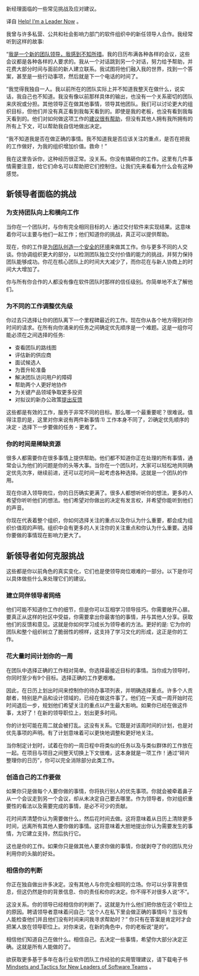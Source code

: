 <!--
# 救命！我现在是领导了
https://cdn.thenewstack.io/media/2023/11/df7c65b0-panic-1024x768.jpg
Image from Pixabay
-->

新经理面临的一些常见挑战及应对建议。

译自 [Help! I’m a Leader Now](https://thenewstack.io/help-im-a-leader-now/) 。

我曾与许多私营、公共和社会影响力部门的软件组织中的新任领导人合作。我经常听到这样的故事:

“[我是一个新的团队领导，我感到不知所措](https://thenewstack.io/entrepreneurship-for-engineers-how-to-grow-into-leadership/)。我的日历布满各种各样的会议，这些会议都是各种各样的人要求的。我从一个对话跳到另一个对话，努力给予帮助，并花费大部分时间与面前的新人建立联系。我试图将他们融入我的世界，找到一个答案，甚至是一些行动事项，然后就是下一个电话的时间了。

“我觉得我独自一人。我以前所在的团队实际上并不知道我整天在做什么，说实话，我自己也不知道。我没有像以前那样具体的输出，也没有一个关系密切的团队来庆祝或分担。其他领导正在做其他事情，领导其他团队。我们可以讨论更大的组织目标，但他们并没有真正看到我每天看到的。即使是我的老板，也没有看到我每天看到的。他们对如何做这项工作的[建议很有帮助](https://thenewstack.io/google-cloud-engineer-kathryn-s-mckinley-on-leadership-mentoring-garbage-collection-and-rust/)，但没有其他人拥有我所拥有的所有上下文，可以帮助我自信地做出决定。

“我不知道我是否在做正确的事情。我不知道我是否应该关注的重点，是否在把我的工作做好，为我的组织增加价值。救命！”

我在这里告诉你，这种经历很正常。没关系。你没有搞砸你的工作。这里有几件事情需要注意，给它们命名可以帮助把它们控制住。让我们先来看看为什么会有这种感觉。

## 新领导者面临的挑战

### 为支持团队向上和横向工作

当你在一个团队时，与你有完全相同目标的人: 通过交付软件来实现结果。这意味着你可以主要与他们一起工作；他们知道你的挑战，真正可以提供帮助。

现在，你的工作是[为团队创造一个安全的环境](https://thenewstack.io/lessons-swift-designer-chris-lattner-has-learned-about-leadership/)来做其工作。你与更多不同的人交谈。你协调组织更大的部分，以检测团队独立交付价值的能力的挑战，并努力保持团队能够成功。你花在核心团队上的时间大大减少了，而你花在与新人协商上的时间大大增加了。

你与所有你合作的人都没有像在软件团队时那样的信任级别。你简单地不太了解他们。

### 为不同的工作调整优先级

你过去只选择让你的团队离下一个里程碑最近的工作。现在你从各个地方得到对你时间的请求。在所有向你涌来的任务之间确定优先顺序是一个难题。这是一组你可能必须在之间选择的任务:

- 查看团队的路线图
- 评估新的供应商
- 面试候选人
- 为晋升轮准备
- 解决团队访问用户的障碍
- 帮助两个人更好地协作
- 为关键产品领域争取更多投资
- 对拟议的新办公政策[提出反馈](https://tanzu.vmware.com/content/blog/mastering-feedback-in-the-workplace?utm_source=thenewstack.io&utm_medium=referral&utm_content=TNS20)

这些都是有效的工作，服务于非常不同的目标。那么哪一个最重要呢？很难说。值得注意的是，这里对你来说有两件新事情:1) 工作本身不同了，2)确定优先顺序的决定 - 选择下一步要做的任务 - 更难了。

### 你的时间是稀缺资源

很多人都需要你在很多事情上提供帮助。他们都不知道你正在处理的所有事情，通常会认为他们的问题是你的头等大事。当你在一个团队时，大家可以轻松地共同确定优先次序，继续前进，还可以花时间一起考虑各种选择。这就是一个团队的作用。

现在你进入领导岗位，你的日历确实更满了。很多人都想听听你的想法，更多的人希望你听听他们的想法。他们希望对你做出的决定有发言权，并希望你能听到他们的声音。

你现在代表着整个组织，你如何选择关注的重点以及你认为什么重要，都会成为组织价值观的声明。组织中会有更多的人关注你的关注重点和你认为什么重要。选择你要做的事情现在影响力更大了。

## 新领导者如何克服挑战

这些都是你以前角色的真实变化，它们也是使领导岗位艰难的一部分。以下是你可以具体做些什么来处理它们的建议。

### 建立同伴领导者网络

他们可能不知道你工作的细节，但是你可以互相学习领导技巧。你需要敞开心扉。要真正从这样的社区中受益，你需要拿出你最害怕的事情，并与其他人分享。获取他们的反馈和意见。这就是你如何学习成长为领导者的方法。更好的是: 它为你的团队和整个组织树立了脆弱性的榜样，这支持了学习文化的形成，这正是你的工作。

### 花大量时间计划你的一周

在团队中选择正确的工作相对简单。你选择最接近目标的事情。当你成为领导时，你同时至少有9个目标。选择正确的工作更艰难。

因此，在日历上划出时间来控制你的待办事项列表，并明确选择重点。许多个人贡献者，特别是产品和设计领域的，已经在做这件事了。他们在一天或一周开始时花时间退后一步，规划他们希望关注的重点以产生最大影响。如果你已经在做这件事，太好了！在新的领导职位上，划出更多时间。

你的计划可能在周二就会被打乱。这没有关系。它既是对该周时间的计划，也是对优先事项的声明。有了计划意味着可以更快地调整和更好地关注。

当你制定计划时，试着在你的一周日程中将类似的任务以及与类似群体的工作放在一起。在项目与项目之间整天切换上下文很难，这本身就是一项工作！通过“碎片整理你的日历”，你可以完全消除部分此类工作。

### 创造自己的工作要做

如果你只是做每个人要你做的事情，你将执行别人的优先事项。你就会被牵着鼻子从一个会议走到另一个会议，却从未决定自己要去哪里。作为领导者，你对组织重要性的看法以及需要完成的事情，是必不可少的贡献。

花时间弄清楚你认为需要做什么，然后花时间去做。这将意味着从日历上清除更多时间，远离所有其他人要你做的事情。这将意味着大胆地提出你认为需要发生的事情，为它建立支持，然后执行它。

这也是你的工作。如果你只是做其他人要求你做的事情，你就剥夺了你的团队充分利用你的头脑的好处。

### 相信你的判断

你正在独自做出许多决定。没有其他人与你完全相同的立场。你可以分享背景信息，但这仍然是你的背景信息、你的责任和你的决定。你不得不对很多人说“不”。

这没关系。你的领导已经相信你的判断了。这就是为什么他们把你放在这个职位上的原因。聘请领导者意味着问自己: “这个人在私下里会做正确的事情吗？当没有人能检查他们并且他们没有时间来问我寻求帮助时？” 你只有在答案是肯定时才会把某人放在领导职位上。对你来说，在新的角色中，你的老板说“是的”。

相信他们知道自己在做什么。相信自己。去决定一些事情，希望你大部分决定正确。这就是所有人能做的了。

欲获取更多基于多年在各行业软件团队工作经验的实用管理建议，请下载电子书 [Mindsets and Tactics for New Leaders of Software Teams](https://tanzu.vmware.com/content/ebooks/mindsets-and-tactics-for-new-leaders-of-software-teams?utm_source=thenewstack.io&utm_medium=referral&utm_content=TNS20) 。
